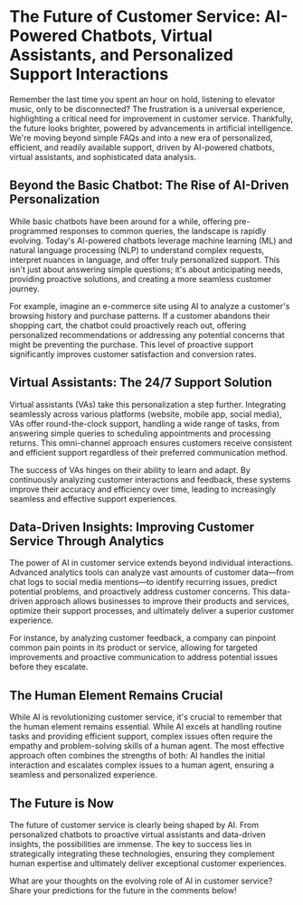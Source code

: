 # The Future of Customer Service: AI-Powered Chatbots, Virtual Assistants, and Personalized Support Interactions

Remember the last time you spent an hour on hold, listening to elevator music, only to be disconnected?  The frustration is a universal experience, highlighting a critical need for improvement in customer service. Thankfully, the future looks brighter, powered by advancements in artificial intelligence.  We're moving beyond simple FAQs and into a new era of personalized, efficient, and readily available support, driven by AI-powered chatbots, virtual assistants, and sophisticated data analysis.

## Beyond the Basic Chatbot:  The Rise of AI-Driven Personalization

While basic chatbots have been around for a while, offering pre-programmed responses to common queries, the landscape is rapidly evolving.  Today's AI-powered chatbots leverage machine learning (ML) and natural language processing (NLP) to understand complex requests, interpret nuances in language, and offer truly personalized support. This isn't just about answering simple questions; it's about anticipating needs, providing proactive solutions, and creating a more seamless customer journey.

For example, imagine an e-commerce site using AI to analyze a customer's browsing history and purchase patterns.  If a customer abandons their shopping cart, the chatbot could proactively reach out, offering personalized recommendations or addressing any potential concerns that might be preventing the purchase.  This level of proactive support significantly improves customer satisfaction and conversion rates.

##  Virtual Assistants:  The 24/7 Support Solution

Virtual assistants (VAs) take this personalization a step further. Integrating seamlessly across various platforms (website, mobile app, social media), VAs offer round-the-clock support, handling a wide range of tasks, from answering simple queries to scheduling appointments and processing returns.  This omni-channel approach ensures customers receive consistent and efficient support regardless of their preferred communication method.

The success of VAs hinges on their ability to learn and adapt.  By continuously analyzing customer interactions and feedback, these systems improve their accuracy and efficiency over time, leading to increasingly seamless and effective support experiences.

##  Data-Driven Insights:  Improving Customer Service Through Analytics

The power of AI in customer service extends beyond individual interactions. Advanced analytics tools can analyze vast amounts of customer data—from chat logs to social media mentions—to identify recurring issues, predict potential problems, and proactively address customer concerns.  This data-driven approach allows businesses to improve their products and services, optimize their support processes, and ultimately deliver a superior customer experience.

For instance, by analyzing customer feedback, a company can pinpoint common pain points in its product or service, allowing for targeted improvements and proactive communication to address potential issues before they escalate.

##  The Human Element Remains Crucial

While AI is revolutionizing customer service, it's crucial to remember that the human element remains essential.  While AI excels at handling routine tasks and providing efficient support, complex issues often require the empathy and problem-solving skills of a human agent.  The most effective approach often combines the strengths of both: AI handles the initial interaction and escalates complex issues to a human agent, ensuring a seamless and personalized experience.

## The Future is Now

The future of customer service is clearly being shaped by AI.  From personalized chatbots to proactive virtual assistants and data-driven insights, the possibilities are immense.  The key to success lies in strategically integrating these technologies, ensuring they complement human expertise and ultimately deliver exceptional customer experiences.


What are your thoughts on the evolving role of AI in customer service?  Share your predictions for the future in the comments below!
